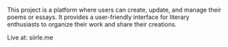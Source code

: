 This project is a platform where users can create, update, and manage their poems or essays. 
It provides a user-friendly interface for literary enthusiasts to organize their work and share their creations.

Live at: siirle.me
